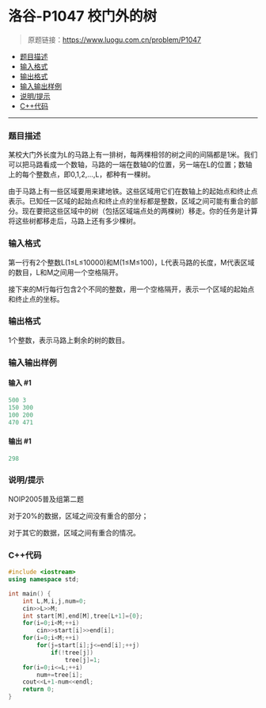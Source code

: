 # 洛谷-P1047 校门外的树

> 原题链接：https://www.luogu.com.cn/problem/P1047

- [题目描述](#题目描述)
- [输入格式](#输入格式)
- [输出格式](#输出格式)
- [输入输出样例](#输入输出样例)
- [说明/提示](#说明/提示)
- [C++代码](#C++代码)

---

### <a name="题目描述">题目描述</a>

某校大门外长度为L的马路上有一排树，每两棵相邻的树之间的间隔都是1米。我们可以把马路看成一个数轴，马路的一端在数轴0的位置，另一端在L的位置；数轴上的每个整数点，即0,1,2,…,L，都种有一棵树。

由于马路上有一些区域要用来建地铁。这些区域用它们在数轴上的起始点和终止点表示。已知任一区域的起始点和终止点的坐标都是整数，区域之间可能有重合的部分。现在要把这些区域中的树（包括区域端点处的两棵树）移走。你的任务是计算将这些树都移走后，马路上还有多少棵树。

### <a name="输入格式">输入格式</a>

第一行有2个整数L(1&le;L&le;10000)和M(1&le;M&le;100)，L代表马路的长度，M代表区域的数目，L和M之间用一个空格隔开。

接下来的M行每行包含2个不同的整数，用一个空格隔开，表示一个区域的起始点和终止点的坐标。

### <a name="输出格式">输出格式</a>

1个整数，表示马路上剩余的树的数目。

### <a name="输入输出样例">输入输出样例</a>

#### 输入 #1

```c++
500 3
150 300
100 200
470 471
```

#### 输出 #1

```c++
298
```

### <a name="说明/提示">说明/提示</a>

NOIP2005普及组第二题

对于20%的数据，区域之间没有重合的部分；

对于其它的数据，区域之间有重合的情况。

### <a name="C++代码">C++代码</a>

```c++
#include <iostream>
using namespace std;

int main() {
    int L,M,i,j,num=0;
    cin>>L>>M;
    int start[M],end[M],tree[L+1]={0};
    for(i=0;i<M;++i)
        cin>>start[i]>>end[i];
    for(i=0;i<M;++i)
        for(j=start[i];j<=end[i];++j)
            if(!tree[j])
                tree[j]=1;
    for(i=0;i<=L;++i)
        num+=tree[i];
    cout<<L+1-num<<endl;
    return 0;
}
```